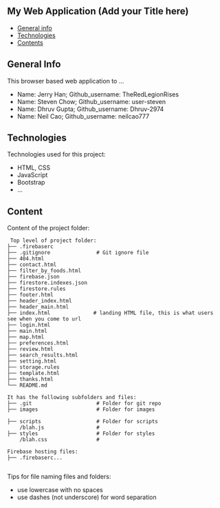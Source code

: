 ## My Web Application (Add your Title here)

- [General info](#general-info)
- [Technologies](#technologies)
- [Contents](#content)

## General Info

This browser based web application to ...

- Name: Jerry Han; Github_username: TheRedLegionRises
- Name: Steven Chow; Github_username: user-steven
- Name: Dhruv Gupta; Github_username: Dhruv-2974
- Name: Neil Cao; Github_username: neilcao777

## Technologies

Technologies used for this project:

- HTML, CSS
- JavaScript
- Bootstrap
- ...

## Content

Content of the project folder:

```
 Top level of project folder:
├── .firebaserc
├── .gitignore               # Git ignore file
├── 404.html
├── contact.html             
├── filter_by_foods.html
├── firebase.json               
├── firestore.indexes.json               
├── firestore.rules
├── footer.html               
├── header_index.html               
├── header_main.html
├── index.html              # landing HTML file, this is what users see when you come to url 
├── login.html               
├── main.html               
├── map.html               
├── preferences.html               
├── review.html
├── search_results.html               
├── setting.html
├── storage.rules
├── template.html
├── thanks.html
└── README.md

It has the following subfolders and files:
├── .git                     # Folder for git repo
├── images                   # Folder for images

├── scripts                  # Folder for scripts
    /blah.js                 #
├── styles                   # Folder for styles
    /blah.css                #

Firebase hosting files:
├── .firebaserc...


```

Tips for file naming files and folders:

- use lowercase with no spaces
- use dashes (not underscore) for word separation
